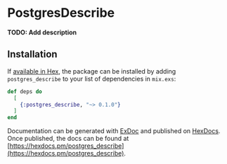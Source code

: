 # PostgresDescribe

**TODO: Add description**

## Installation

If [available in Hex](https://hex.pm/docs/publish), the package can be installed
by adding `postgres_describe` to your list of dependencies in `mix.exs`:

```elixir
def deps do
  [
    {:postgres_describe, "~> 0.1.0"}
  ]
end
```

Documentation can be generated with [ExDoc](https://github.com/elixir-lang/ex_doc)
and published on [HexDocs](https://hexdocs.pm). Once published, the docs can
be found at [https://hexdocs.pm/postgres_describe](https://hexdocs.pm/postgres_describe).

